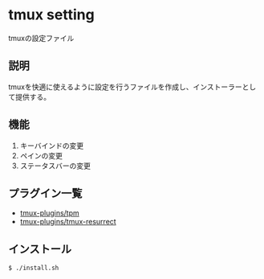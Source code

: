 # tmux setting
tmuxの設定ファイル

## 説明
tmuxを快適に使えるように設定を行うファイルを作成し、インストーラーとして提供する。

## 機能
1. キーバインドの変更
2. ペインの変更
3. ステータスバーの変更

## プラグイン一覧
* [tmux-plugins/tpm](https://github.com/tmux-plugins/tpm)
* [tmux-plugins/tmux-resurrect](https://github.com/tmux-plugins/tmux-resurrect)

## インストール
```bash
$ ./install.sh
```
